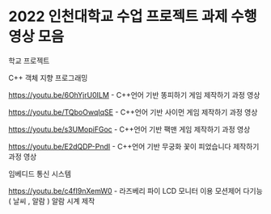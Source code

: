 # 2022 인천대학교 수업 프로젝트 과제 수행 영상 모음
학교 프로젝트

C++ 객체 지향 프로그래밍 

https://youtu.be/6OhYjrU0ILM - C++언어 기반 똥피하기 게임 제작하기 과정 영상

https://youtu.be/TQboOwqIqSE - C++언어 기반 사이먼 게임 제작하기 과정 영상 

https://youtu.be/s3UMopiFGoc - C++언어 기반 팩맨 게임 제작하기 과정 영상

https://youtu.be/E2dQDP-PndI - C++언어 기반 무궁화 꽃이 피었습니다 제작하기 과정 영상

임베디드 통신 시스템 

https://youtu.be/c4fI9nXemW0 - 라즈베리 파이 LCD 모니터 이용 모션제어 다기능 ( 날씨 , 알람 ) 알람 시계 제작
